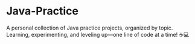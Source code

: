 # Java-Practice
A personal collection of Java practice projects, organized by topic. Learning, experimenting, and leveling up—one line of code at a time! ☕💻
